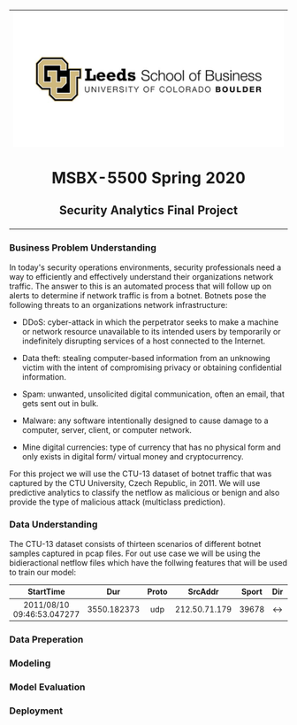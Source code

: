 <table align="center"><tr><td align="center" width="9999">

<img src="/images/Leeds Logo.jpg" align="center" width="500" alt="Project icon" >

# MSBX-5500 Spring 2020 

## Security Analytics Final Project
</td></tr></table>


### Business Problem Understanding

In today's security operations environments, security professionals need a way to efficiently and effectively understand their organizations network traffic. The answer to this is an automated process that will follow up on alerts to determine if network traffic is from a botnet. Botnets pose the following threats to an organizations network infrastructure:

  * DDoS: cyber-attack in which the perpetrator seeks to make a machine or network resource unavailable to its intended users by temporarily or indefinitely disrupting services of a host connected to the Internet.
  
  * Data theft: stealing computer-based information from an unknowing victim with the intent of compromising privacy or obtaining confidential information.
  
  * Spam: unwanted, unsolicited digital communication, often an email, that gets sent out in bulk.
  
  * Malware: any software intentionally designed to cause damage to a computer, server, client, or computer network.
  
  * Mine digital currencies: type of currency that has no physical form and only exists in digital form/ virtual money and cryptocurrency.

For this project we will use the CTU-13 dataset of botnet traffic that was captured by the CTU University, Czech Republic, in 2011. We will use predictive analytics to classify the netflow as malicious or benign and also provide the type of malicious attack (multiclass prediction).

### Data Understanding

The CTU-13 dataset consists of thirteen scenarios of different botnet samples captured in pcap files. For out use case we will be using the bidieractional netflow files which have the follwing features that will be used to train our model:

| StartTime | Dur | Proto | SrcAddr | Sport | Dir | DstAddr | Dport | State | sTos | dTos | TotPkts | TotBytes | SrcBytes | Label |
| :---: | :---: | :---: | :---: | :---: | :---: | :---: | :---: | :---: | :---: | :---: | :---: | :---: | :---: | :---: | 
| 2011/08/10 09:46:53.047277 | 3550.182373 | udp | 212.50.71.179 | 39678 | <-> | 147.32.84.229 | 13363 | CON | 0 | 0 | 12 | 875 | 473 | flow=Background-UDP-Established |

### Data Preperation

### Modeling

### Model Evaluation
  
### Deployment
